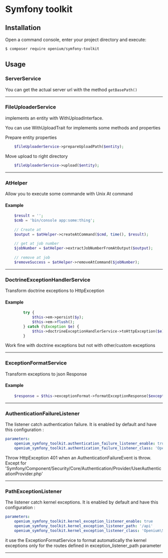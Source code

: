 Symfony toolkit
===============

Installation
------------

Open a command console, enter your project directory and execute:

```bash
$ composer require openium/symfony-toolkit
```

Usage
-----

### ServerService

You can get the actual server url with the method `getBasePath()`

---

### FileUploaderService

implements an entity with WithUploadInterface.

You can use WithUploadTrait for implements some methods and properties

Prepare entity properties
~~~php
    $fileUploaderService->prepareUploadPath($entity);
~~~

Move upload to right directory
~~~php
    $fileUploaderService->upload($entity);
~~~

---

### AtHelper

Allow you to execute some commande with Unix At command

#### Example

~~~php
    $result = '';
    $cmb = 'bin/console app:some:thing';
    
    // Create at
    $output = $atHelper->createAtCommand($cmd, time(), $result);
    
    // get at job number
    $jobNumber = $atHelper->extractJobNumberFromAtOutput($output);
    
    // remove at job
    $removeSuccess = $atHelper->removeAtCommand($jobNumber);
~~~


---

### DoctrineExceptionHandlerService

Transform doctrine exceptions to HttpException

#### Example

~~~php
        try {
            $this->em->persist($y);
            $this->em->flush();
        } catch (\Exception $e) {
            $this->doctrineExceptionHandlerService->toHttpException($e);
        }
~~~

Work fine with doctrine exceptions but not with other/custom exceptions

---

### ExceptionFormatService

Transform exceptions to json Response

#### Example

~~~php
    $response = $this->exceptionFormat->formatExceptionResponse($exception);
~~~

---

### AuthenticationFailureListener

The listener catch authentication failure.
It is enabled by default and have this configuration :

~~~yaml
parameters:
    openium_symfony_toolkit.authentication_failure_listener_enable: true
    openium_symfony_toolkit.authentication_failure_listener_class: 'Openium\SymfonyToolKitBundle\EventListener\AuthenticationFailureListener'
~~~

Throw HttpException 401 when an AuthenticationFailureEvent is throw.
Except for 'Symfony/Component/Security/Core/Authentication/Provider/UserAuthenticationProvider.php'

---

### PathExceptionListener

The listener catch kernel exceptions.
It is enabled by default and have this configuration :

~~~yaml
parameters:
    openium_symfony_toolkit.kernel_exception_listener_enable: true
    openium_symfony_toolkit.kernel_exception_listener_path: '/api'
    openium_symfony_toolkit.kernel_exception_listener_class: 'Openium\SymfonyToolKitBundle\EventListener\PathExceptionListener'
~~~

it use the ExceptionFormatService to format automatically the kernel exceptions
only for the routes defined in exception_listener_path parameter

---
